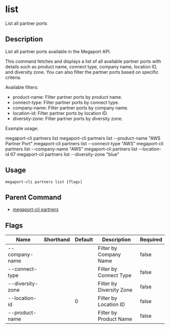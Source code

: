# list

List all partner ports

## Description

List all partner ports available in the Megaport API.

This command fetches and displays a list of all available partner ports with details such as
product name, connect type, company name, location ID, and diversity zone. You can also filter
the partner ports based on specific criteria.

Available filters:
  - product-name: Filter partner ports by product name.
  - connect-type: Filter partner ports by connect type.
  - company-name: Filter partner ports by company name.
  - location-id: Filter partner ports by location ID.
  - diversity-zone: Filter partner ports by diversity zone.

Example usage:

  megaport-cli partners list
  megaport-cli partners list --product-name "AWS Partner Port"
  megaport-cli partners list --connect-type "AWS"
  megaport-cli partners list --company-name "AWS"
  megaport-cli partners list --location-id 67
  megaport-cli partners list --diversity-zone "blue"



## Usage

```
megaport-cli partners list [flags]
```



## Parent Command

* [megaport-cli partners](partners.md)




## Flags

| Name | Shorthand | Default | Description | Required |
|------|-----------|---------|-------------|----------|
| --company-name |  |  | Filter by Company Name | false |
| --connect-type |  |  | Filter by Connect Type | false |
| --diversity-zone |  |  | Filter by Diversity Zone | false |
| --location-id |  | 0 | Filter by Location ID | false |
| --product-name |  |  | Filter by Product Name | false |




